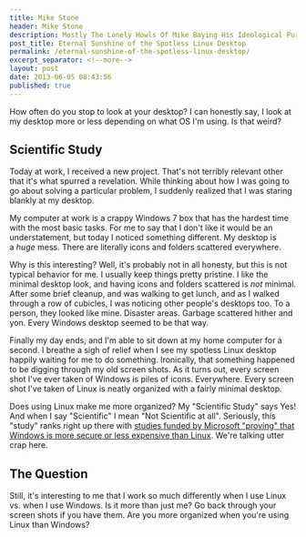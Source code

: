 ```yaml
---
title: Mike Stone
header: Mike Stone
description: Mostly The Lonely Howls Of Mike Baying His Ideological Purity At The Moon
post_title: Eternal Sunshine of the Spotless Linux Desktop
permalink: /eternal-sunshine-of-the-spotless-linux-desktop/
excerpt_separator: <!--more-->
layout: post
date: 2013-06-05 08:43:56
published: true
---
```



How often do you stop to look at your desktop? I can honestly say, I look at my desktop more or less depending on what OS I'm using. Is that weird?

<!--more-->

## Scientific Study

Today at work, I received a new project. That's not terribly relevant other that it's what spurred a revelation. While thinking about how I was going to go about solving a particular problem, I suddenly realized that I was staring blankly at my desktop.

My computer at work is a crappy Windows 7 box that has the hardest time with the most basic tasks. For me to say that I don't like it would be an understatement, but today I noticed something different. My desktop is a _huge_ mess. There are literally icons and folders scattered everywhere.

Why is this interesting? Well, it's probably not in all honesty, but this is not typical behavior for me. I usually keep things pretty pristine. I like the minimal desktop look, and having icons and folders scattered is _not_ minimal. After some brief cleanup, and was walking to get lunch, and as I walked through a row of cubicles, I was noticing other people's desktops too. To a person, they looked like mine. Disaster areas. Garbage scattered hither and yon. Every Windows desktop seemed to be that way.

Finally my day ends, and I'm able to sit down at my home computer for a second. I breathe a sigh of relief when I see my spotless Linux desktop happily waiting for me to do something. Ironically, that something happened to be digging through my old screen shots. As it turns out, every screen shot I've ever taken of Windows is piles of icons. Everywhere. Every screen shot I've taken of Linux is neatly organized with a fairly minimal desktop.

Does using Linux make me more organized? My "Scientific Study" says Yes! And when I say "Scientific" I mean "Not Scientific at all". Seriously, this "study" ranks right up there with [studies funded by Microsoft "proving" that Windows is more secure or less expensive than Linux](http://news.cnet.com/2100-1001-975938.html). We're talking utter crap here.

## The Question

Still, it's interesting to me that I work so much differently when I use Linux vs. when I use Windows. Is it more than just me? Go back through your screen shots if you have them. Are you more organized when you're using Linux than Windows?

